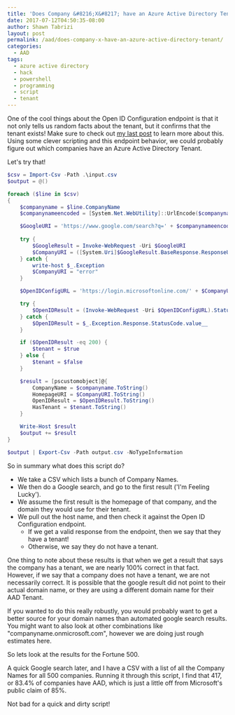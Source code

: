 ```yaml
---
title: 'Does Company &#8216;X&#8217; have an Azure Active Directory Tenant?'
date: 2017-07-12T04:50:35-08:00
author: Shawn Tabrizi
layout: post
permalink: /aad/does-company-x-have-an-azure-active-directory-tenant/
categories:
  - AAD
tags:
  - azure active directory
  - hack
  - powershell
  - programming
  - script
  - tenant
---
```


One of the cool things about the Open ID Configuration endpoint is that it not only tells us random facts about the tenant, but it confirms that the tenant exists! Make sure to check out [my last post](https://shawntabrizi.com/blog/index.php/2017/07/11/secret-apis-in-azure-active-directory-and-azure-resource-manager/) to learn more about this. Using some clever scripting and this endpoint behavior, we could probably figure out which companies have an Azure Active Directory Tenant.

Let's try that!

```powershell
$csv = Import-Csv -Path .\input.csv
$output = @()

foreach ($line in $csv)
{
    $companyname = $line.CompanyName
    $companynameencoded = [System.Net.WebUtility]::UrlEncode($companyname)

    $GoogleURI = 'https://www.google.com/search?q=' + $companynameencoded + '&amp;btnI'
 
    try { 
        $GoogleResult = Invoke-WebRequest -Uri $GoogleURI
        $CompanyURI = ([System.Uri]$GoogleResult.BaseResponse.ResponseUri).Host.split('.')[-2..-1] -join '.'
    } catch {
        write-host $_.Exception
        $CompanyURI = "error"
    }

    $OpenIDConfigURL = 'https://login.microsoftonline.com/' + $CompanyURI + '/.well-known/openid-configuration'

    try {
        $OpenIDResult = (Invoke-WebRequest -Uri $OpenIDConfigURL).StatusCode
    } catch {
        $OpenIDResult = $_.Exception.Response.StatusCode.value__
    }

    if ($OpenIDResult -eq 200) {
        $tenant = $true
    } else {
        $tenant = $false
    }

    $result = [pscustomobject]@{
        CompanyName = $companyname.ToString()
        HomepageURI = $CompanyURI.ToString()
        OpenIDResult = $OpenIDResult.ToString()
        HasTenant = $tenant.ToString()
    }

    Write-Host $result
    $output += $result 
}

$output | Export-Csv -Path output.csv -NoTypeInformation
```

So in summary what does this script do?

* We take a CSV which lists a bunch of Company Names.
* We then do a Google search, and go to the first result ('I'm Feeling Lucky').
* We assume the first result is the homepage of that company, and the domain they would use for their tenant.
* We pull out the host name, and then check it against the Open ID Configuration endpoint.
    * If we get a valid response from the endpoint, then we say that they have a tenant!
    * Otherwise, we say they do not have a tenant.

One thing to note about these results is that when we get a result that says the company has a tenant, we are nearly 100% correct in that fact. However, if we say that a company does not have a tenant, we are not necessarily correct. It is possible that the google result did not point to their actual domain name, or they are using a different domain name for their AAD Tenant.

If you wanted to do this really robustly, you would probably want to get a better source for your domain names than automated google search results. You might want to also look at other combinations like "companyname.onmicrosoft.com", however we are doing just rough estimates here.

So lets look at the results for the Fortune 500.

A quick Google search later, and I have a CSV with a list of all the Company Names for all 500 companies. Running it through this script, I find that 417, or 83.4% of companies have AAD, which is just a little off from Microsoft's public claim of 85%.

Not bad for a quick and dirty script!
